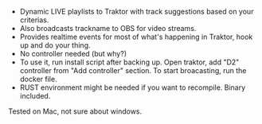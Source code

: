 - Dynamic LIVE playlists to Traktor with track suggestions based on your criterias. 
- Also broadcasts trackname to OBS for video streams.
- Provides realtime events for most of what's happening in Traktor, hook up and do your thing.
- No controller needed (but why?)
- To use it, run install script after backing up. Open traktor, add "D2" controller from "Add controller" section. To start broacasting, run the docker file.
- RUST environment might be needed if you want to recompile. Binary included.


Tested on Mac, not sure about windows.

